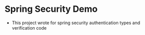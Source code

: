 # Spring Security Demo

- This project wrote for spring security authentication types and verification code